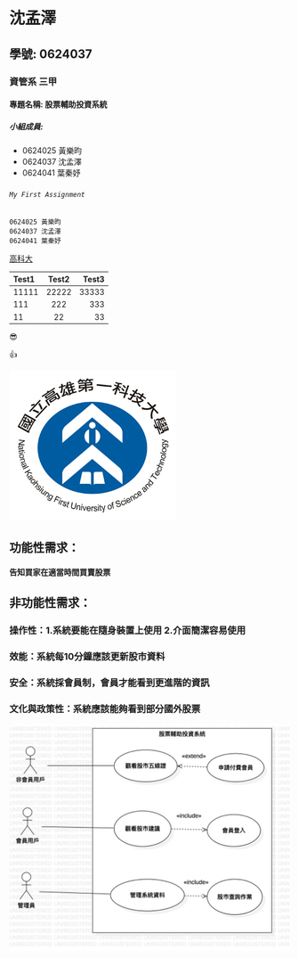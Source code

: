 # 沈孟澤

## 學號: 0624037

### 資管系 三甲

#### 專題名稱: 股票輔助投資系統

##### 小組成員:

* 0624025 黃樂昀
* 0624037 沈孟澤
* 0624041 葉秦妤
 
###### `My First Assignment`

```
0624025 黃樂昀
0624037 沈孟澤
0624041 葉秦妤
```

[高科大](https://www.nkust.edu.tw/)


| Test1 | Test2 | Test3 |
|:------|:-----:|------:|
| 11111 | 22222 | 33333 |
| 111 | 222 | 333 |
| 11 | 22 | 33 |


:sunglasses:

:thumbsup:

![NKFUST](nkfust.jpg "第一科大")

## 功能性需求：
#### 告知買家在適當時間買賣股票
## 非功能性需求：
### 操作性：1.系統要能在隨身裝置上使用 2.介面簡潔容易使用
### 效能：系統每10分鐘應該更新股市資料
### 安全：系統採會員制，會員才能看到更進階的資訊
### 文化與政策性：系統應該能夠看到部分國外股票

![diagram](案例圖.jpg)


